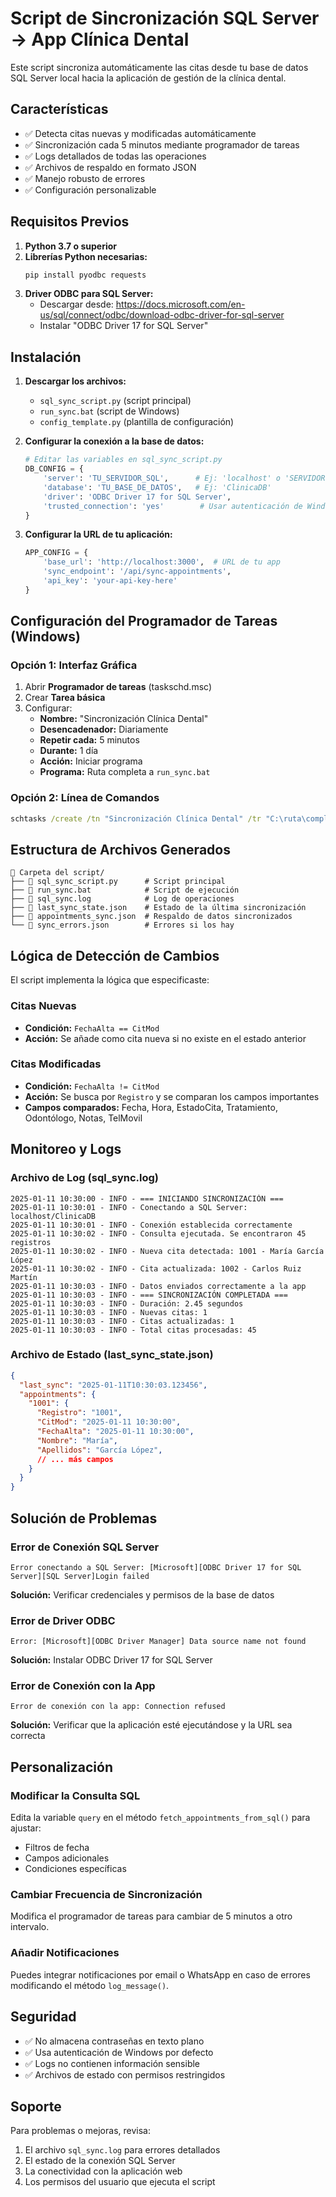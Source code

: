# Script de Sincronización SQL Server -> App Clínica Dental

Este script sincroniza automáticamente las citas desde tu base de datos SQL Server local hacia la aplicación de gestión de la clínica dental.

## Características

- ✅ Detecta citas nuevas y modificadas automáticamente
- ✅ Sincronización cada 5 minutos mediante programador de tareas
- ✅ Logs detallados de todas las operaciones
- ✅ Archivos de respaldo en formato JSON
- ✅ Manejo robusto de errores
- ✅ Configuración personalizable

## Requisitos Previos

1. **Python 3.7 o superior**
2. **Librerías Python necesarias:**
   ```bash
   pip install pyodbc requests
   ```
3. **Driver ODBC para SQL Server:**
   - Descargar desde: https://docs.microsoft.com/en-us/sql/connect/odbc/download-odbc-driver-for-sql-server
   - Instalar "ODBC Driver 17 for SQL Server"

## Instalación

1. **Descargar los archivos:**
   - `sql_sync_script.py` (script principal)
   - `run_sync.bat` (script de Windows)
   - `config_template.py` (plantilla de configuración)

2. **Configurar la conexión a la base de datos:**
   ```python
   # Editar las variables en sql_sync_script.py
   DB_CONFIG = {
       'server': 'TU_SERVIDOR_SQL',      # Ej: 'localhost' o 'SERVIDOR\INSTANCIA'
       'database': 'TU_BASE_DE_DATOS',   # Ej: 'ClinicaDB'
       'driver': 'ODBC Driver 17 for SQL Server',
       'trusted_connection': 'yes'        # Usar autenticación de Windows
   }
   ```

3. **Configurar la URL de tu aplicación:**
   ```python
   APP_CONFIG = {
       'base_url': 'http://localhost:3000',  # URL de tu app
       'sync_endpoint': '/api/sync-appointments',
       'api_key': 'your-api-key-here'
   }
   ```

## Configuración del Programador de Tareas (Windows)

### Opción 1: Interfaz Gráfica

1. Abrir **Programador de tareas** (taskschd.msc)
2. Crear **Tarea básica**
3. Configurar:
   - **Nombre:** "Sincronización Clínica Dental"
   - **Desencadenador:** Diariamente
   - **Repetir cada:** 5 minutos
   - **Durante:** 1 día
   - **Acción:** Iniciar programa
   - **Programa:** Ruta completa a `run_sync.bat`

### Opción 2: Línea de Comandos

```cmd
schtasks /create /tn "Sincronización Clínica Dental" /tr "C:\ruta\completa\run_sync.bat" /sc minute /mo 5 /ru SYSTEM
```

## Estructura de Archivos Generados

```
📁 Carpeta del script/
├── 📄 sql_sync_script.py      # Script principal
├── 📄 run_sync.bat            # Script de ejecución
├── 📄 sql_sync.log            # Log de operaciones
├── 📄 last_sync_state.json    # Estado de la última sincronización
├── 📄 appointments_sync.json  # Respaldo de datos sincronizados
└── 📄 sync_errors.json        # Errores si los hay
```

## Lógica de Detección de Cambios

El script implementa la lógica que especificaste:

### Citas Nuevas
- **Condición:** `FechaAlta == CitMod`
- **Acción:** Se añade como cita nueva si no existe en el estado anterior

### Citas Modificadas
- **Condición:** `FechaAlta != CitMod`
- **Acción:** Se busca por `Registro` y se comparan los campos importantes
- **Campos comparados:** Fecha, Hora, EstadoCita, Tratamiento, Odontólogo, Notas, TelMovil

## Monitoreo y Logs

### Archivo de Log (sql_sync.log)
```
2025-01-11 10:30:00 - INFO - === INICIANDO SINCRONIZACIÓN ===
2025-01-11 10:30:01 - INFO - Conectando a SQL Server: localhost/ClinicaDB
2025-01-11 10:30:01 - INFO - Conexión establecida correctamente
2025-01-11 10:30:02 - INFO - Consulta ejecutada. Se encontraron 45 registros
2025-01-11 10:30:02 - INFO - Nueva cita detectada: 1001 - María García López
2025-01-11 10:30:02 - INFO - Cita actualizada: 1002 - Carlos Ruiz Martín
2025-01-11 10:30:03 - INFO - Datos enviados correctamente a la app
2025-01-11 10:30:03 - INFO - === SINCRONIZACIÓN COMPLETADA ===
2025-01-11 10:30:03 - INFO - Duración: 2.45 segundos
2025-01-11 10:30:03 - INFO - Nuevas citas: 1
2025-01-11 10:30:03 - INFO - Citas actualizadas: 1
2025-01-11 10:30:03 - INFO - Total citas procesadas: 45
```

### Archivo de Estado (last_sync_state.json)
```json
{
  "last_sync": "2025-01-11T10:30:03.123456",
  "appointments": {
    "1001": {
      "Registro": "1001",
      "CitMod": "2025-01-11 10:30:00",
      "FechaAlta": "2025-01-11 10:30:00",
      "Nombre": "María",
      "Apellidos": "García López",
      // ... más campos
    }
  }
}
```

## Solución de Problemas

### Error de Conexión SQL Server
```
Error conectando a SQL Server: [Microsoft][ODBC Driver 17 for SQL Server][SQL Server]Login failed
```
**Solución:** Verificar credenciales y permisos de la base de datos

### Error de Driver ODBC
```
Error: [Microsoft][ODBC Driver Manager] Data source name not found
```
**Solución:** Instalar ODBC Driver 17 for SQL Server

### Error de Conexión con la App
```
Error de conexión con la app: Connection refused
```
**Solución:** Verificar que la aplicación esté ejecutándose y la URL sea correcta

## Personalización

### Modificar la Consulta SQL
Edita la variable `query` en el método `fetch_appointments_from_sql()` para ajustar:
- Filtros de fecha
- Campos adicionales
- Condiciones específicas

### Cambiar Frecuencia de Sincronización
Modifica el programador de tareas para cambiar de 5 minutos a otro intervalo.

### Añadir Notificaciones
Puedes integrar notificaciones por email o WhatsApp en caso de errores modificando el método `log_message()`.

## Seguridad

- ✅ No almacena contraseñas en texto plano
- ✅ Usa autenticación de Windows por defecto
- ✅ Logs no contienen información sensible
- ✅ Archivos de estado con permisos restringidos

## Soporte

Para problemas o mejoras, revisa:
1. El archivo `sql_sync.log` para errores detallados
2. El estado de la conexión SQL Server
3. La conectividad con la aplicación web
4. Los permisos del usuario que ejecuta el script